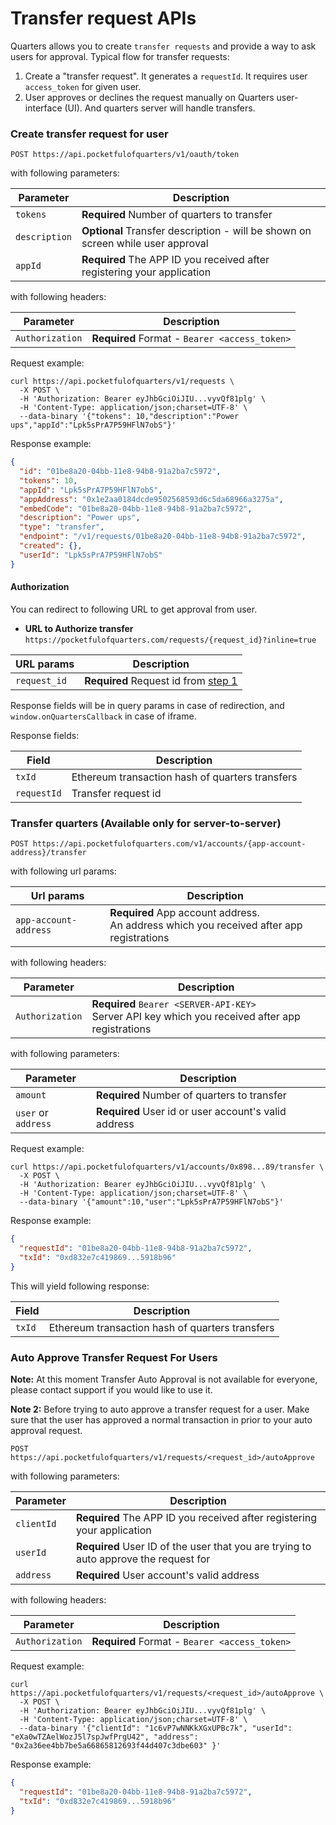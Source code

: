 # Transfer request APIs

Quarters allows you to create `transfer requests` and provide a way to ask users for approval. Typical flow for transfer requests:

1. Create a "transfer request". It generates a `requestId`. It requires user `access_token` for given user.
2. User approves or declines the request manually on Quarters user-interface (UI). And quarters server will handle transfers.

### Create transfer request for user

```CURL
POST https://api.pocketfulofquarters/v1/oauth/token
```

with following parameters:

| Parameter     | Description                                                                     |
| ------------- | ------------------------------------------------------------------------------- |
| `tokens`      | **Required** Number of quarters to transfer                                     |
| `description` | **Optional** Transfer description - will be shown on screen while user approval |
| `appId`      | **Required** The APP ID you received after registering your application         |

with following headers:

| Parameter       | Description                                   |
| --------------- | --------------------------------------------- |
| `Authorization` | **Required** Format - `Bearer <access_token>` |

Request example:

```CURL
curl https://api.pocketfulofquarters/v1/requests \
  -X POST \
  -H 'Authorization: Bearer eyJhbGciOiJIU...vyvQf81plg' \
  -H 'Content-Type: application/json;charset=UTF-8' \
  --data-binary '{"tokens": 10,"description":"Power ups","appId":"Lpk5sPrA7P59HFlN7obS"}'
```

Response example:

```json
{
  "id": "01be8a20-04bb-11e8-94b8-91a2ba7c5972",
  "tokens": 10,
  "appId": "Lpk5sPrA7P59HFlN7obS",
  "appAddress": "0x1e2aa0184dcde9502568593d6c5da68966a3275a",
  "embedCode": "01be8a20-04bb-11e8-94b8-91a2ba7c5972",
  "description": "Power ups",
  "type": "transfer",
  "endpoint": "/v1/requests/01be8a20-04bb-11e8-94b8-91a2ba7c5972",
  "created": {},
  "userId": "Lpk5sPrA7P59HFlN7obS"
}
```

#### Authorization

You can redirect to following URL to get approval from user.

* **URL to Authorize transfer** `https://pocketfulofquarters.com/requests/{request_id}?inline=true`

| URL params   | Description                                                              |
| ------------ | ------------------------------------------------------------------------ |
| `request_id` | **Required** Request id from [step 1](#create-transfer-request-for-user) |


Response fields will be in query params in case of redirection, and `window.onQuartersCallback` in case of iframe.

Response fields:

| Field       | Description                                     |
| ----------- | ----------------------------------------------- |
| `txId`      | Ethereum transaction hash of quarters transfers |
| `requestId` | Transfer request id                             |

### Transfer quarters (Available only for server-to-server)

```
POST https://api.pocketfulofquarters.com/v1/accounts/{app-account-address}/transfer
```

with following url params:

| Url params            | Description                                                                                 |
| --------------------- | ------------------------------------------------------------------------------------------- |
| `app-account-address` | **Required** App account address.<br/>An address which you received after app registrations |

with following headers:

| Parameter       | Description                                                                                            |
| --------------- | ------------------------------------------------------------------------------------------------------ |
| `Authorization` | **Required** `Bearer <SERVER-API-KEY>` <br/> Server API key which you received after app registrations |

with following parameters:

| Parameter           | Description                                          |
| ------------------- | ---------------------------------------------------- |
| `amount`            | **Required** Number of quarters to transfer          |
| `user` or `address` | **Required** User id or user account's valid address |

Request example:

```CURL
curl https://api.pocketfulofquarters/v1/accounts/0x898...89/transfer \
  -X POST \
  -H 'Authorization: Bearer eyJhbGciOiJIU...vyvQf81plg' \
  -H 'Content-Type: application/json;charset=UTF-8' \
  --data-binary '{"amount":10,"user":"Lpk5sPrA7P59HFlN7obS"}'
```

Response example:

```json
{
  "requestId": "01be8a20-04bb-11e8-94b8-91a2ba7c5972",
  "txId": "0xd832e7c419869...5918b96"
}
```

This will yield following response:

| Field  | Description                                     |
| ------ | ----------------------------------------------- |
| `txId` | Ethereum transaction hash of quarters transfers |

### Auto Approve Transfer Request For Users

**Note:** At this moment Transfer Auto Approval is not available for everyone, please contact support if you would like to use it.

**Note 2:** Before trying to auto approve a transfer request for a user. Make sure that the user has approved a normal transaction in prior to your auto approval request.

```CURL
POST https://api.pocketfulofquarters/v1/requests/<request_id>/autoApprove
```

with following parameters:

| Parameter     | Description                                                                     |
| ------------- | ------------------------------------------------------------------------------- |
| `clientId`| **Required** The APP ID you received after registering your application                                     |
| `userId`  | **Required** User ID of the user that you are trying to auto approve the request for |
| `address` | **Required** User account's valid address |

with following headers:

| Parameter       | Description                                   |
| --------------- | --------------------------------------------- |
| `Authorization` | **Required** Format - `Bearer <access_token>` |

Request example:

```CURL
curl https://api.pocketfulofquarters/v1/requests/<request_id>/autoApprove \
  -X POST \
  -H 'Authorization: Bearer eyJhbGciOiJIU...vyvQf81plg' \
  -H 'Content-Type: application/json;charset=UTF-8' \
  --data-binary '{"clientId": "1c6vP7wNNKkXGxUPBc7k", "userId": "eXa0wTZAelWozJ5l7spJwfPrgU42", "address": "0x2a36ee4bb7be5a66865812693f44d407c3dbe603" }'
```

Response example:

```json
{
  "requestId": "01be8a20-04bb-11e8-94b8-91a2ba7c5972",
  "txId": "0xd832e7c419869...5918b96"
}
```
